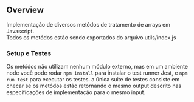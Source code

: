 ## Overview  

Implementação de diversos metódos de tratamento de arrays em Javascript.  
Todos os metódos estão sendo exportados do arquivo utils/index.js  

### Setup e Testes  

Os metódos não utilizam nenhum módulo externo, mas em um ambiente node você pode rodar `npm install` para instalar o test runner Jest, e `npm run test` para executar os testes. a única suite de testes consiste em checar se os metódos estão retornando o mesmo output descrito nas especificações de implementação para o mesmo input.